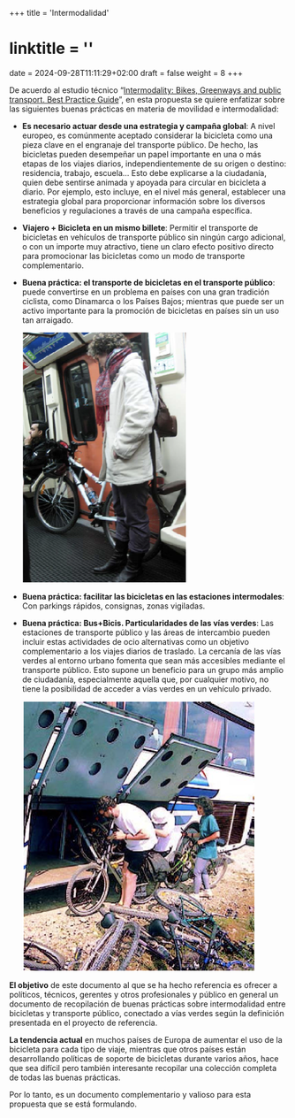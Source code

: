 +++
title = 'Intermodalidad'
# linktitle = ''
date = 2024-09-28T11:11:29+02:00
draft = false
weight = 8
+++

De acuerdo al estudio técnico “[Intermodality: Bikes, Greenways and public transport. Best Practice Guide][1]”, en esta propuesta se quiere enfatizar sobre las siguientes buenas prácticas en materia de movilidad e intermodalidad:

- **Es necesario actuar desde una estrategia y campaña global**: A nivel europeo, es comúnmente aceptado considerar la bicicleta como una pieza clave en el engranaje del transporte público. De hecho, las bicicletas pueden desempeñar un papel importante en una o más etapas de los viajes diarios, independientemente de su origen o destino: residencia, trabajo, escuela… Esto debe explicarse a la ciudadanía, quien debe sentirse animada y apoyada para circular en bicicleta a diario. Por ejemplo, esto incluye, en el nivel más general, establecer una estrategia global para proporcionar información sobre los diversos beneficios y regulaciones a través de una campaña específica.

- **Viajero + Bicicleta en un mismo billete**: Permitir el transporte de bicicletas en vehículos de transporte público sin ningún cargo adicional, o con un importe muy atractivo, tiene un claro efecto positivo directo para promocionar las bicicletas como un modo de transporte complementario.

- **Buena práctica: el transporte de bicicletas en el transporte público**: puede convertirse en un problema en países con una gran tradición ciclista, como Dinamarca o los Países Bajos; mientras que puede ser un activo importante para la promoción de bicicletas en países sin un uso tan arraigado.

   ![Intermodalidad - Bicicleta en el tren](img/bici-tren.png)

- **Buena práctica: facilitar las bicicletas en las estaciones intermodales**: Con parkings rápidos, consignas, zonas vigiladas.

- **Buena práctica: Bus+Bicis. Particularidades de las vías verdes**: Las estaciones de transporte público y las áreas de intercambio pueden incluir estas actividades de ocio alternativas como un objetivo complementario a los viajes diarios de traslado. La cercanía de las vías verdes al entorno urbano fomenta que sean más accesibles mediante el transporte público. Esto supone un beneficio para un grupo más amplio de ciudadanía, especialmente aquella que, por cualquier motivo, no tiene la posibilidad de acceder a vías verdes en un vehículo privado.

   ![Intermodalidad - Bicicleta en el bus](img/bici-bus.png)

**El objetivo** de este documento al que se ha hecho referencia es ofrecer a políticos, técnicos, gerentes y otros profesionales y público en general un documento de recopilación de buenas prácticas sobre intermodalidad entre bicicletas y transporte público, conectado a vías verdes según la definición presentada en el proyecto de referencia.

**La tendencia actual** en muchos países de Europa de aumentar el uso de la bicicleta para cada tipo de viaje, mientras que otros países están desarrollando políticas de soporte de bicicletas durante varios años, hace que sea difícil pero también interesante recopilar una colección completa de todas las buenas prácticas.

Por lo tanto, es un documento complementario y valioso para esta propuesta que se está formulando.

<!-- Referencias externas -->

[1]: https://viasverdes.com/pdf/BestPracticesGuide_IntermodalityPT&Greenways.pdf "Intermodality: Bikes, Greenways and public transport. Best Practice Guide"

